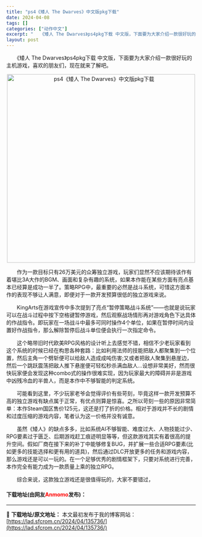 ```yaml
---
title: "ps4《矮人 The Dwarves》中文版pkg下载"
date: 2024-04-08
tags: []
categories: ["动作中文"]
excerpt: "　　《矮人 The Dwarves》ps4pkg下载 中文版，下面要为大家介绍一款很好玩的主机游戏，喜欢的朋友们，现在就来了解吧。 　　作为一款目标只有26万美元的众筹独立游戏，玩家们显然不应该期待该作有着堪比3A大作的BGM、画面和复杂有趣的系统，如果本作能在某些方面有亮点基本已经算是成功一半了。&hellip;"
layout: post
---
```


 <p>　　《矮人 The Dwarves》ps4pkg下载 中文版，下面要为大家介绍一款很好玩的主机游戏，喜欢的朋友们，现在就来了解吧。</p> <p align="center"><img align="" border="0" src="https://lad.sfcrom.cn/wp-content/uploads/2024/04/20240408_661357302f9ff.webp" width="500" alt="ps4《矮人 The Dwarves》中文版pkg下载" /></p> <p>　　作为一款目标只有26万美元的众筹独立游戏，玩家们显然不应该期待该作有着堪比3A大作的BGM、画面和复杂有趣的系统，如果本作能在某些方面有亮点基本已经算是成功一半了。策略RPG中，最重要的必然是战斗系统，可惜这方面本作的表现不够让人满意，即便对于一款开发预算很低的独立游戏来说。</p> <p>　　KingArts在游戏宣传中多次提到了亮点&ldquo;暂停策略战斗系统&rdquo;&mdash;&mdash;也就是说玩家可以在战斗过程中按下空格键暂停游戏，然后观察战场情形再对游戏角色下达具体的作战指令。即玩家在一场战斗中最多可同时操作4个单位，如果在暂停时间内设置好作战指令，那么解除暂停后战斗单位便会执行一次指定命令。</p> <p>　　这个略带旧时代欧美RPG风格的设计听上去感觉不错，相信不少老玩家看到这个系统的时候已经在构思各种套路：比如利用法师的技能把敌人都聚集到一个位置，然后主角一个劈斩便可以给敌人造成成吨伤害;又或者把敌人聚集到悬崖边，然后一个跳跃震荡把敌人推下悬崖便可轻松秒杀满血敌人&hellip;设想非常美好，然而很快玩家便会发现这种combo式的操作很难实现，因为玩家最大的障碍并非是游戏中凶残冷血的半兽人，而是本作中不够智能的判定系统。</p> <p>　　可能看到这里，不少玩家老爷会觉得评价有些苛刻，毕竟这样一款开发预算不高的独立游戏有缺点属于正常，有优点则算是惊喜。之所以苛刻一些的原因非常简单：本作Steam国区售价125元，这还是打了折的价格。相对于游戏并不长的剧情和过度压缩的游戏内容，笔者认为这一价格并没有诚意。</p> <p>　　虽然《矮人》的缺点多多，比如系统AI不够智能、难度过大、人物技能过少、RPG要素过于匮乏、后期游戏赶工痕迹明显等等，但这款游戏其实有着很高的提升空间。假如厂商在接下来的补丁中能够修复BUG，并扩展一些合适RPG要素(比如更多的技能选择和更有用的道具)，然后通过DLC开放更多的任务和游戏内容，那么游戏还是可以一玩的。在一个足够优秀的剧情框架下，只要对系统进行完善，本作完全有能力成为一款质量上乘的独立RPG。</p> <p>　　综合来说，这款独立游戏还是很值得玩的，大家不要错过，</p> <p><h4>下载地址(由网友<font color="red">Anmomo</font>发布)：</h4></p> 

---
📖 **下载地址/原文地址：** 本文最初发布于我的博客网站：[https://lad.sfcrom.cn/2024/04/135736/](https://lad.sfcrom.cn/2024/04/135736/)
